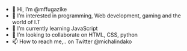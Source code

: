 - 👋 Hi, I’m @mffugazike
- 👀 I’m interested in programming, Web development, gaming and  the world of I.T
- 🌱 I’m currently learning JavaScript
- 💞️ I’m looking to collaborate on HTML, CSS, python
- 📫 How to reach me,.. on Twitter @michalindako

<!---
mffugazike/mffugazike is a ✨ special ✨ repository because its `README.md` (this file) appears on your GitHub profile.
You can click the Preview link to take a look at your changes.
--->
